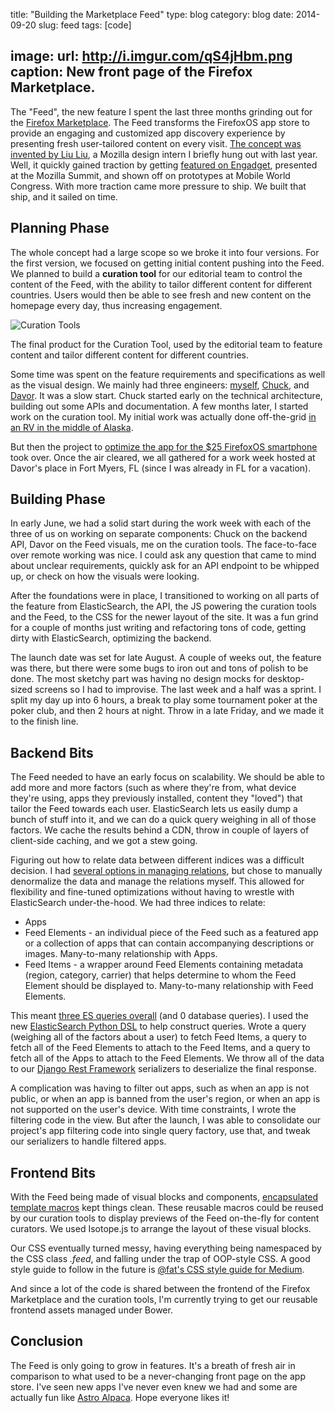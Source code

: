 title: "Building the Marketplace Feed"
type: blog
category: blog
date: 2014-09-20
slug: feed
tags: [code]

image:
    url: http://i.imgur.com/qS4jHbm.png
    caption: New front page of the Firefox Marketplace.
---

The "Feed", the new feature I spent the last three months grinding out for the
[Firefox Marketplace](http://marketplace.firefox.com). The Feed transforms the
FirefoxOS app store to provide an engaging and customized app discovery
experience by presenting fresh user-tailored content on every visit.  [The
concept was invented by Liu Liu][feed], a Mozilla design intern I briefly hung
out with last year. Well, it quickly gained traction by getting [featured on
Engadget][engadget], presented at the Mozilla Summit, and shown off on
prototypes at Mobile World Congress. With more traction came more pressure to
ship. We built that ship, and it sailed on time.

## Planning Phase

The whole concept had a large scope so we broke it into four versions. For the
first version, we focused on getting initial content pushing into the Feed. We
planned to build a **curation tool** for our editorial team to control the
content of the Feed, with the ability to tailor different content for different
countries. Users would then be able to see fresh and new content on the
homepage every day, thus increasing engagement.

![Curation Tools](http://imgur.com/LGW9nXn.jpg)
<div class="page-caption"><span>
The final product for the Curation Tool, used by the editorial team to feature
content and tailor different content for different countries.
</span></div>

Some time was spent on the feature requirements and specifications as well as
the visual design. We mainly had three engineers: [myself][myself],
[Chuck][chuck], and [Davor][davor]. It was a slow start. Chuck started early on
the technical architecture, building out some APIs and documentation. A few
months later, I started work on the curation tool. My initial work was actually
done off-the-grid [in an RV in the middle of
Alaska](http://imgur.com/LGW9nXn.jpg).

But then the project to [optimize the app for the $25 FirefoxOS
smartphone](/blog/fxos-25-phone/) took over. Once the air cleared, we all
gathered for a work week hosted at Davor's place in Fort Myers, FL (since I was
already in FL for a vacation).

## Building Phase

In early June, we had a solid start during the work week with each of the three
of us on working on separate components: Chuck on the backend API, Davor on the
Feed visuals, me on the curation tools. The face-to-face over remote working
was nice. I could ask any question that came to mind about unclear
requirements, quickly ask for an API endpoint to be whipped up, or check on how
the visuals were looking.

After the foundations were in place, I transitioned to working on all parts of
the feature from ElasticSearch, the API, the JS powering the curation tools and
the Feed, to the CSS for the newer layout of the site. It was a fun grind for a
couple of months just writing and refactoring tons of code, getting dirty with
ElasticSearch, optimizing the backend.

The launch date was set for late August. A couple of weeks out, the feature was
there, but there were some bugs to iron out and tons of polish to be done. The
most sketchy part was having no design mocks for desktop-sized screens so I had
to improvise. The last week and a half was a sprint. I split my day up into 6
hours, a break to play some tournament poker at the poker club, and then 2
hours at night. Throw in a late Friday, and we made it to the finish line.

## Backend Bits

The Feed needed to have an early focus on scalability. We should be able to add
more and more factors (such as where they're from, what device they're using,
apps they previously installed, content they "loved") that tailor the Feed
towards each user. ElasticSearch lets us easily dump a bunch of stuff into it,
and we can do a quick query weighing in all of those factors. We cache the
results behind a CDN, throw in couple of layers of client-side caching, and we
got a stew going.

Figuring out how to relate data between different indices was a difficult
decision. I had [several options in managing relations][esrelation], but chose
to manually denormalize the data and manage the relations myself. This allowed
for flexibility and fine-tuned optimizations without having to wrestle with
ElasticSearch under-the-hood. We had three indices to relate:

- Apps
- Feed Elements - an individual piece of the Feed such as a featured app or a
collection of apps that can contain accompanying descriptions or images.
Many-to-many relationship with Apps.
- Feed Items - a wrapper around Feed Elements containing metadata (region,
category, carrier) that helps determine to whom the Feed Element should be
displayed to. Many-to-many relationship with Feed Elements.

This meant [three ES queries overall][threequery] (and 0 database queries). I
used the new [ElasticSearch Python DSL][pydsl] to help construct queries. Wrote
a query (weighing all of the factors about a user) to fetch Feed Items, a query
to fetch all of the Feed Elements to attach to the Feed Items, and a query to
fetch all of the Apps to attach to the Feed Elements. We throw all of the data
to our [Django Rest Framework][drf] serializers to deserialize the final
response.

A complication was having to filter out apps, such as when an app is not
public, or when an app is banned from the user's region, or when an app is not
supported on the user's device. With time constraints, I wrote the filtering
code in the view. But after the launch, I was able to consolidate our project's
app filtering code into single query factory, use that, and tweak our
serializers to handle filtered apps.

## Frontend Bits

With the Feed being made of visual blocks and components, [encapsulated
template macros][macros] kept things clean. These reusable macros could be
reused by our curation tools to display previews of the Feed on-the-fly for
content curators.  We used Isotope.js to arrange the layout of these visual
blocks.

Our CSS eventually turned messy, having everything being namespaced by the CSS
class *.feed*, and falling under the trap of OOP-style CSS. A good style guide
to follow in the future is [@fat's CSS style guide for Medium][medium].

And since a lot of the code is shared between the frontend of the Firefox
Marketplace and the curation tools, I'm currently trying to get our reusable
frontend assets managed under Bower.

## Conclusion

The Feed is only going to grow in features. It's a breath of fresh air in
comparison to what used to be a never-changing front page on the app store.
I've seen new apps I've never even knew we had and some are actually fun like
[Astro Alpaca](https://marketplace.firefox.com/app/astroalpaca). Hope everyone
likes it!

[feed]:https://blog.mozilla.org/ux/2013/08/firefox-marketplace-in-the-future-customized-app-store-experience/
[engadget]: http://www.engadget.com/2013/08/29/mozilla-marketplace-prototype/
[myself]: https://github.com/ngokevin
[chuck]: https://github.com/chuckharmston
[davor]: https://github.com/spasovski
[esrelation]: http://www.elasticsearch.org/blog/managing-relations-inside-elasticsearch/
[drf]: http://django-rest-framework.org/
[pydsl]: https://github.com/elasticsearch/elasticsearch-dsl-py/blob/master/docs/index.rst
[medium]: https://medium.com/@fat/mediums-css-is-actually-pretty-fucking-good-b8e2a6c78b06
[threequery]: https://github.com/mozilla/zamboni/blob/02362de3e7b5d2d5e00e40deaeff8a959be0b42e/mkt/feed/views.py#L559
[macros]: https://github.com/mozilla/fireplace/blob/05f39d1df726e46d9cb052d13502025758b2db30/src/templates/_macros/feed_item.html#L113
